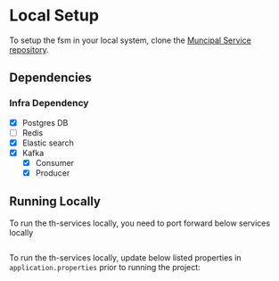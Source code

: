 # Local Setup

To setup the fsm in your local system, clone the [Muncipal Service repository](https://github.com/egovernments/municipal-services).

## Dependencies

### Infra Dependency

- [X] Postgres DB
- [ ] Redis
- [X] Elastic search
- [X] Kafka
  - [X] Consumer
  - [X] Producer

## Running Locally

To run the th-services locally, you need to port forward below services locally

```bash

```

To run the th-services locally, update below listed properties in `application.properties` prior to running the project:

```ini

```
